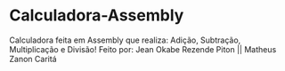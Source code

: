 # Calculadora-Assembly
Calculadora feita em Assembly que realiza: Adição, Subtração, Multiplicação e Divisão!
Feito por: Jean Okabe Rezende Piton || Matheus Zanon Caritá 

